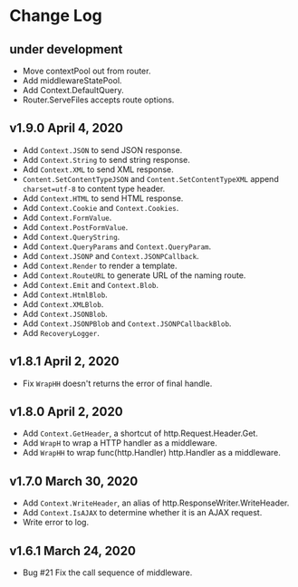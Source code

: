 Change Log
==========

under development
-----------------
- Move contextPool out from router.
- Add middlewareStatePool.
- Add Context.DefaultQuery.
- Router.ServeFiles accepts route options.

v1.9.0 April 4, 2020
--------------------
- Add `Context.JSON` to send JSON response.
- Add `Context.String` to send string response.
- Add `Context.XML` to send XML response.
- `Content.SetContentTypeJSON` and `Content.SetContentTypeXML` append `charset=utf-8` to content type header.
- Add `Context.HTML` to send HTML response.
- Add `Context.Cookie` and `Context.Cookies`.
- Add `Context.FormValue`.
- Add `Context.PostFormValue`.
- Add `Context.QueryString`.
- Add `Context.QueryParams` and `Context.QueryParam`.
- Add `Context.JSONP` and `Context.JSONPCallback`.
- Add `Context.Render` to render a template.
- Add `Context.RouteURL` to generate URL of the naming route.
- Add `Context.Emit` and `Context.Blob`.
- Add `Context.HtmlBlob`.
- Add `Context.XMLBlob`.
- Add `Context.JSONBlob`.
- Add `Context.JSONPBlob` and `Context.JSONPCallbackBlob`.
- Add `RecoveryLogger`.

v1.8.1 April 2, 2020
--------------------
- Fix `WrapHH` doesn't returns the error of final handle.

v1.8.0 April 2, 2020
--------------------
- Add `Context.GetHeader`, a shortcut of http.Request.Header.Get.
- Add `WrapH` to wrap a HTTP handler as a middleware.
- Add `WrapHH` to wrap func(http.Handler) http.Handler as a middleware.

v1.7.0 March 30, 2020
---------------------
- Add `Context.WriteHeader`, an alias of http.ResponseWriter.WriteHeader.
- Add `Context.IsAJAX` to determine whether it is an AJAX request.
- Write error to log.

v1.6.1 March 24, 2020
---------------------
- Bug #21 Fix the call sequence of middleware.
